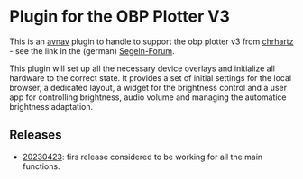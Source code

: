 Plugin for the OBP Plotter V3
=======================
This is an [avnav](https://www.wellenvogel.de/software/avnav/docs/beschreibung.html?lang=en) plugin
to handle to support the obp plotter v3 from  [chrhartz](https://www.segeln-forum.de/user/19350-chrhartz) - see the link in the (german) 
[Segeln-Forum](https://www.segeln-forum.de/thread/85423-10-1-raspberry-plotter-v3).

This plugin will set up all the necessary device overlays and initialize all hardware to the correct state.
It provides a set of initial settings for the local browser, a dedicated layout, a widget for the brightness control and a user app for controlling brightness, audio volume and managing the automatice brightness adaptation.

Releases
--------
  * [20230423](../../releases/tag/20230425): firs release considered to be working for all the main functions.

